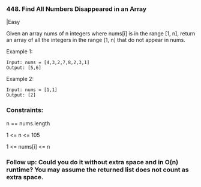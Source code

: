 ### 448. Find All Numbers Disappeared in an Array
|Easy

Given an array nums of n integers where nums[i] is in the range [1, n], return an array of all the integers in the range [1, n] that do not appear in nums.

 

Example 1:
```
Input: nums = [4,3,2,7,8,2,3,1]
Output: [5,6]
```
Example 2:
```
Input: nums = [1,1]
Output: [2]
``` 

### Constraints:

n == nums.length

1 <= n <= 105

1 <= nums[i] <= n
 

### Follow up: Could you do it without extra space and in O(n) runtime? You may assume the returned list does not count as extra space.